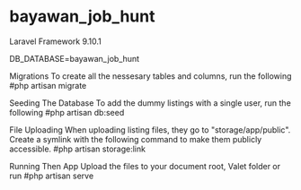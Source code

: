 ﻿# bayawan_job_hunt
Laravel Framework 9.10.1

DB_DATABASE=bayawan_job_hunt

Migrations
To create all the nessesary tables and columns, run the following
﻿#php artisan migrate

Seeding The Database
To add the dummy listings with a single user, run the following
﻿#php artisan db:seed

File Uploading
When uploading listing files, they go to "storage/app/public". Create a symlink with the following command to make them publicly accessible.
﻿#php artisan storage:link

Running Then App
Upload the files to your document root, Valet folder or run
﻿#php artisan serve
